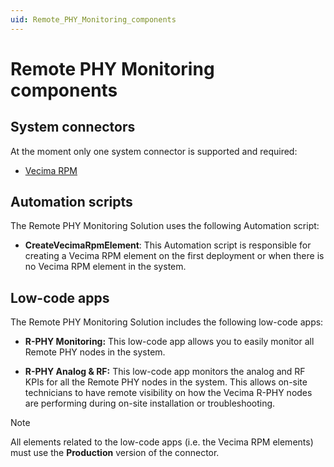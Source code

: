```yaml
---
uid: Remote_PHY_Monitoring_components
---
```


# Remote PHY Monitoring components

## System connectors

At the moment only one system connector is supported and required:

- [Vecima RPM](https://catalog.dataminer.services/details/connector/6797)

## Automation scripts

The Remote PHY Monitoring Solution uses the following Automation script:

- **CreateVecimaRpmElement**: This Automation script is responsible for creating a Vecima RPM element on the first deployment or when there is no Vecima RPM element in the system.

## Low-code apps

The Remote PHY Monitoring Solution includes the following low-code apps:

- **R-PHY Monitoring:** This low-code app allows you to easily monitor all Remote PHY nodes in the system.

- **R-PHY Analog & RF:** This low-code app monitors the analog and RF KPIs for all the Remote PHY nodes in the system. This allows on-site technicians to have remote visibility on how the Vecima R-PHY nodes are performing during on-site installation or troubleshooting.

> [!NOTE]
> All elements related to the low-code apps (i.e. the Vecima RPM elements) must use the **Production** version of the connector.
